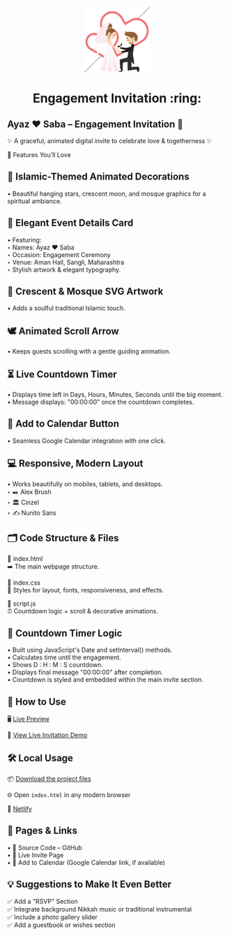 <p align="center"><img src="./assets/engagement.gif" width="150px" height="150px"/></p>
<h1 align="center">Engagement Invitation :ring: </h1>


## Ayaz ♥ Saba – Engagement Invitation :ring:


✨ A graceful, animated digital invite to celebrate love & togetherness ✨

🌟 Features You’ll Love


## 🎨 Islamic-Themed Animated Decorations
• Beautiful hanging stars, crescent moon, and mosque graphics for a spiritual ambiance.

## 💌 Elegant Event Details Card
• Featuring:\
‣ Names: Ayaz ♥ Saba\
‣ Occasion: Engagement Ceremony\
‣ Venue: Aman Hall, Sangli, Maharashtra\
‣ Stylish artwork & elegant typography.

## 🕌 Crescent & Mosque SVG Artwork
• Adds a soulful traditional Islamic touch.

## 🕊️ Animated Scroll Arrow
• Keeps guests scrolling with a gentle guiding animation.

## ⏳ Live Countdown Timer
• Displays time left in Days, Hours, Minutes, Seconds until the big moment.\
• Message displays: "00:00:00" once the countdown completes.

## 📅 Add to Calendar Button
• Seamless Google Calendar integration with one click.

## 💻 Responsive, Modern Layout
• Works beautifully on mobiles, tablets, and desktops.\
‣ ✒️ Alex Brush\
‣ 🏛️ Cinzel\
‣ ✍️ Nunito Sans


## 🗂️ Code Structure & Files
📁 index.html\
➡️ The main webpage structure.

📁 index.css\
🎨 Styles for layout, fonts, responsiveness, and effects.

📁 script.js\
⏰ Countdown logic + scroll & decorative animations.


## 🔄 Countdown Timer Logic
• Built using JavaScript's Date and setInterval() methods.\
• Calculates time until the engagement.\
• Shows D : H : M : S countdown.\
• Displays final message "00:00:00" after completion.\
• Countdown is styled and embedded within the main invite section.

## 🚀 How to Use
🖥️ <a href="https://your-live-preview-link.com" target="_blank">Live Preview</a>

🔗 <a href="https://your-invitation-demo-link.com" target="_blank">View Live Invitation Demo</a>

## 🛠️ Local Usage

📦 <a href="https://your-download-link.com/project.zip" download>Download the project files</a>

🌐 Open <code>index.html</code> in any modern browser

🔗 <a href="https://www.netlify.com/" target="_blank">Netlify</a>

## 📂 Pages & Links
• 📄 Source Code – GitHub <a href="https://github.com/your-username/your-repo-name" target="_blank"></a>\
• 💌 Live Invite Page <a href="https://your-live-invite-page-link.com" target="_blank"></a>\
• 📅 Add to Calendar (Google Calendar link, if available)

## 💡 Suggestions to Make It Even Better
✅ Add a "RSVP" Section\
✅ Integrate background Nikkah music or traditional instrumental\
✅ Include a photo gallery slider\
✅ Add a guestbook or wishes section 
